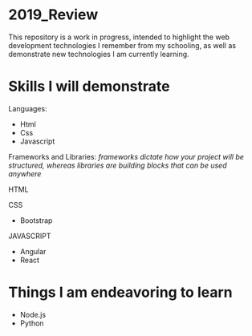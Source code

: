 # 2019_Review
This repository is a work in progress, intended to highlight the web development technologies I remember from my schooling, as well as demonstrate new technologies I am currently learning. 

# Skills I will demonstrate
Languages:
 - Html
 - Css
 - Javascript
 
Frameworks and Libraries:
*frameworks dictate how your project will be structured, whereas libraries are building blocks that can be used anywhere*

HTML

CSS
 - Bootstrap
 
JAVASCRIPT
 - Angular
 - React


# Things I am endeavoring to learn
- Node.js
- Python
